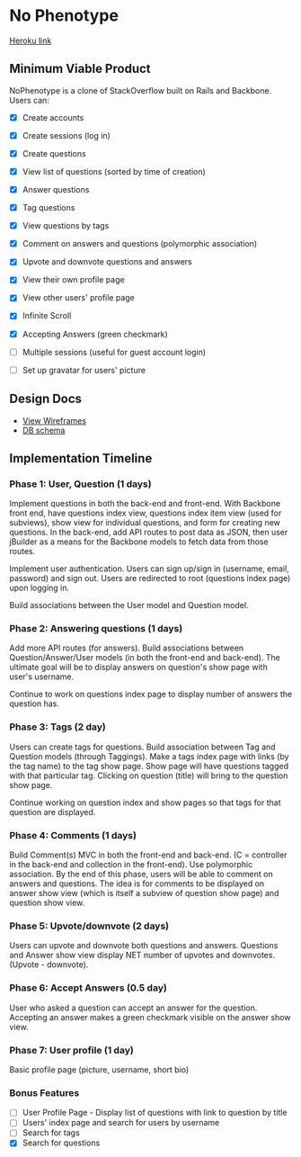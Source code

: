 # No Phenotype

[Heroku link][heroku]

[heroku]: https://no-phenotype.herokuapp.com/


## Minimum Viable Product
NoPhenotype is a clone of StackOverflow built on Rails and Backbone. Users can:

<!-- This is a Markdown checklist. Use it to keep track of your progress! -->

- [X] Create accounts
- [X] Create sessions (log in)
- [X] Create questions
- [X] View list of questions (sorted by time of creation)
- [X] Answer questions
- [X] Tag questions
- [X] View questions by tags
- [X] Comment on answers and questions (polymorphic association)
- [X] Upvote and downvote questions and answers
- [X] View their own profile page
- [X] View other users' profile page
- [X] Infinite Scroll
- [X] Accepting Answers (green checkmark)
- [ ] Multiple sessions (useful for guest account login)
- [ ] Set up gravatar for users' picture


## Design Docs
* [View Wireframes][views]
* [DB schema][schema]

[views]: ./docs/views.md
[schema]: ./docs/schema.md

## Implementation Timeline

### Phase 1: User, Question (1 days)
Implement questions in both the back-end and front-end. With
Backbone front end, have questions index view, questions index item view
(used for subviews), show view for individual questions, and form for creating
new questions.
In the back-end, add API routes to post data as JSON, then user jBuilder
as a means for the Backbone models to fetch data from those routes.

Implement user authentication. Users can sign up/sign in
(username, email, password) and sign out. Users are redirected to root (questions index
page) upon logging in.

Build associations between the User model and Question model.


### Phase 2: Answering questions (1 days)
Add more API routes (for answers). Build associations between Question/Answer/User
models (in both the front-end and back-end).
The ultimate goal will be to display answers on question's show page with
user's username.

Continue to work on questions index page to display number of answers the question
has.


### Phase 3: Tags (2 day)
Users can create tags for questions.
Build association between Tag and Question models (through Taggings).
Make a tags index page with links (by the tag name) to the tag show page.
Show page will have questions tagged with that particular tag. Clicking on question
(title) will bring to the question show page.

Continue working on question index and show pages so that tags for that question
are displayed.


### Phase 4: Comments (1 days)
Build Comment(s) MVC in both the front-end and back-end.
(C = controller in the back-end and collection in the front-end). Use polymorphic
association.
By the end of this phase, users will be able to comment on answers and questions.
The idea is for comments to be displayed on answer show view (which is itself a subview of question show page) and question show view.


### Phase 5: Upvote/downvote (2 days)
Users can upvote and downvote both questions and answers. Questions and Answer
show view display NET number of upvotes and downvotes. (Upvote - downvote).

### Phase 6: Accept Answers (0.5 day)
User who asked a question can accept an answer for the question. Accepting
an answer makes a green checkmark visible on the answer show view.

### Phase 7: User profile (1 day)
Basic profile page (picture, username, short bio)


### Bonus Features
- [ ] User Profile Page - Display list of questions with link to question by title
- [ ] Users' index page and search for users by username
- [ ] Search for tags
- [X] Search for questions
